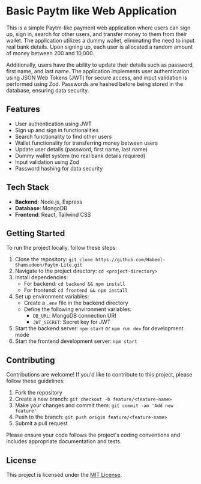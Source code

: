 # Basic Paytm like Web Application

This is a simple Paytm-like payment web application where users can sign up, sign in, search for other users, and transfer money to them from their wallet. The application utilizes a dummy wallet, eliminating the need to input real bank details. Upon signing up, each user is allocated a random amount of money between 200 and 10,000.

Additionally, users have the ability to update their details such as password, first name, and last name. The application implements user authentication using JSON Web Tokens (JWT) for secure access, and input validation is performed using Zod. Passwords are hashed before being stored in the database, ensuring data security.

## Features

- User authentication using JWT
- Sign up and sign in functionalities
- Search functionality to find other users
- Wallet functionality for transferring money between users
- Update user details (password, first name, last name)
- Dummy wallet system (no real bank details required)
- Input validation using Zod
- Password hashing for data security

## Tech Stack

- **Backend**: Node.js, Express
- **Database**: MongoDB
- **Frontend**: React, Tailwind CSS

## Getting Started

To run the project locally, follow these steps:

1. Clone the repository: `git clone https://github.com/Habeel-Shamsudeen/Paytm-Lite.git`
2. Navigate to the project directory: `cd <project-directory>`
3. Install dependencies:
   - For backend: `cd backend && npm install`
   - For frontend: `cd frontend && npm install`
4. Set up environment variables:
   - Create a `.env` file in the backend directory
   - Define the following environment variables:
     - `DB_URL`: MongoDB connection URI
     - `JWT_SECRET`: Secret key for JWT
5. Start the backend server: `npm start` or `npm run dev` for development mode
6. Start the frontend development server: `npm start`

## Contributing

Contributions are welcome! If you'd like to contribute to this project, please follow these guidelines:

1. Fork the repository
2. Create a new branch: `git checkout -b feature/<feature-name>`
3. Make your changes and commit them: `git commit -am 'Add new feature'`
4. Push to the branch: `git push origin feature/<feature-name>`
5. Submit a pull request

Please ensure your code follows the project's coding conventions and includes appropriate documentation and tests.

## License

This project is licensed under the [MIT License](LICENSE).

